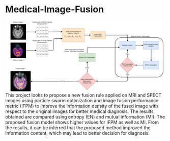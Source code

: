 # Medical-Image-Fusion
![Medical Iamge Fusion](images/medical_img_fusion.png)
This project looks to propose a new fusion rule applied on MRI and SPECT images using particle swarm optimization and image fusion performance metric (IFPM) to improve the information density of the fused image with respect to the original images for better medical diagnosis. The results obtained are compared using entropy (EN) and mutual information (MI). The proposed fusion model shows higher values for IFPM as well as MI. From the results, it can be inferred that the proposed method improved the information content, which may lead to better decision for diagnosis.